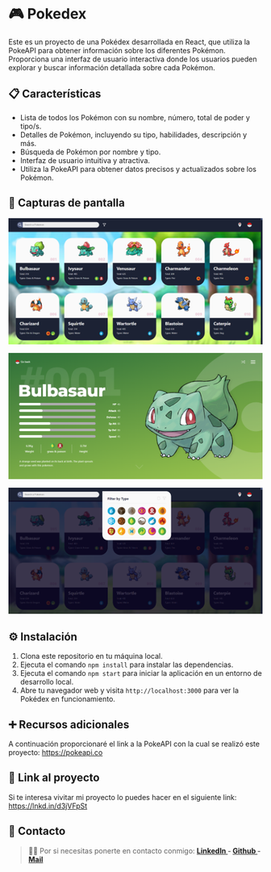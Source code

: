 # 🎮 Pokedex

Este es un proyecto de una Pokédex desarrollada en React, que utiliza la PokeAPI para obtener información sobre los diferentes Pokémon. Proporciona una interfaz de usuario interactiva donde los usuarios pueden explorar y buscar información detallada sobre cada Pokémon.

## 📋 Características

- Lista de todos los Pokémon con su nombre, número, total de poder y tipo/s.
- Detalles de Pokémon, incluyendo su tipo, habilidades, descripción y más.
- Búsqueda de Pokémon por nombre y tipo.
- Interfaz de usuario intuitiva y atractiva.
- Utiliza la PokeAPI para obtener datos precisos y actualizados sobre los Pokémon.

## 📸 Capturas de pantalla

![Captura de pantalla 1](https://github.com/FlorCollosso/pokedex/blob/master/src/assets/pokedex1.PNG)

![Captura de pantalla 2](https://github.com/FlorCollosso/pokedex/blob/master/src/assets/pokedex2.PNG)

![Captura de pantalla 3](https://github.com/FlorCollosso/pokedex/blob/master/src/assets/pokedex3.PNG)

## ⚙ Instalación

1. Clona este repositorio en tu máquina local.
2. Ejecuta el comando `npm install` para instalar las dependencias.
3. Ejecuta el comando `npm start` para iniciar la aplicación en un entorno de desarrollo local.
4. Abre tu navegador web y visita `http://localhost:3000` para ver la Pokédex en funcionamiento.

## ➕ Recursos adicionales

A continuación proporcionaré el link a la PokeAPI con la cual se realizó este proyecto: https://pokeapi.co

## 🔗 Link al proyecto

Si te interesa vivitar mi proyecto lo puedes hacer en el siguiente link: https://lnkd.in/d3jVFpSt

## 📩 Contacto

>🙋‍♀️ Por si necesitas ponerte en contacto conmigo: **[LinkedIn ](https://www.linkedin.com/in/florencia-collosso/) - [Github ](https://github.com/FlorCollosso) - [Mail ](mailto:florcollosso@gmail.com?subject=Mensaje%20desde%20Github&body=Hola!%20Vi%20tu%20repositorio%20en%20Github.)**
